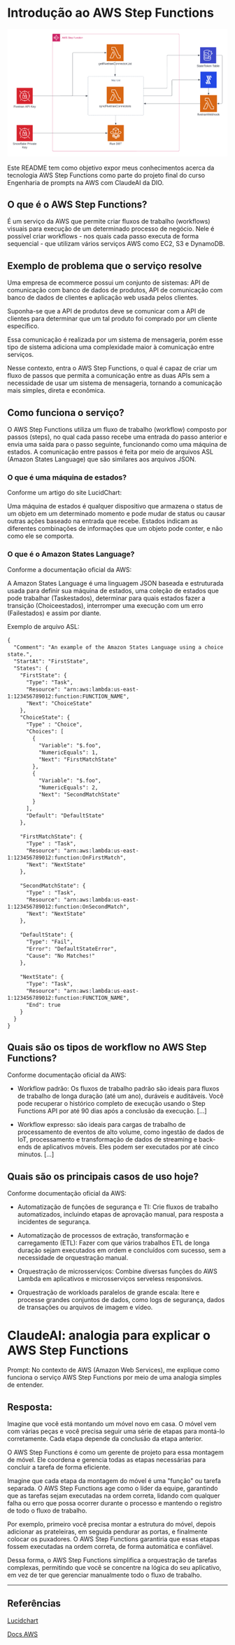 # Introdução ao AWS Step Functions

![step_functions](step_functions.png)

Este README tem como objetivo expor meus conhecimentos acerca da tecnologia AWS Step Functions como parte do projeto final do curso Engenharia de prompts na AWS com ClaudeAI da DIO. 

## O que é o AWS Step Functions?

É um serviço da AWS que permite criar fluxos de trabalho (workflows) visuais para execução de um determinado processo de negócio. Nele é possível criar workflows - nos quais cada passo executa de forma sequencial - que utilizam vários serviços AWS como EC2, S3 e DynamoDB.

## Exemplo de problema que o serviço resolve

Uma empresa de ecommerce possui um conjunto de sistemas: API de comunicação com banco de dados de produtos, API de comunicação com banco de dados de clientes e aplicação web usada pelos clientes. 

Suponha-se que a API de produtos deve se comunicar com a API de clientes para determinar que um tal produto foi comprado por um cliente específico. 

Essa comunicação é realizada por um sistema de mensageria, porém esse tipo de sistema adiciona uma complexidade maior à comunicação entre serviços.

Nesse contexto, entra o AWS Step Functions, o qual é capaz de criar um fluxo de passos que permita a comunicação entre as duas APIs sem a necessidade de usar um sistema de mensageria, tornando a comunicação mais simples, direta e econômica.

## Como funciona o serviço?

O AWS Step Functions utiliza um fluxo de trabalho (workflow) composto por passos (steps), no qual cada passo recebe uma entrada do passo anterior e envia uma saída para o passo seguinte, funcionando como uma máquina de estados. A comunicação entre passos é feita por meio de arquivos ASL (Amazon States Language) que são similares aos arquivos JSON.

### O que é uma máquina de estados?

Conforme um artigo do site LucidChart: 

Uma máquina de estados é qualquer dispositivo que armazena o status de um objeto em um determinado momento e pode mudar de status ou causar outras ações baseado na entrada que recebe. Estados indicam as diferentes combinações de informações que um objeto pode conter, e não como ele se comporta.

### O que é o Amazon States Language?

Conforme a documentação oficial da AWS:

A Amazon States Language é uma linguagem JSON baseada e estruturada usada para definir sua máquina de estados, uma coleção de estados que pode trabalhar (Taskestados), determinar para quais estados fazer a transição (Choiceestados), interromper uma execução com um erro (Failestados) e assim por diante.

Exemplo de arquivo ASL:

```
{
  "Comment": "An example of the Amazon States Language using a choice state.",
  "StartAt": "FirstState",
  "States": {
    "FirstState": {
      "Type": "Task",
      "Resource": "arn:aws:lambda:us-east-1:123456789012:function:FUNCTION_NAME",
      "Next": "ChoiceState"
    },
    "ChoiceState": {
      "Type" : "Choice",
      "Choices": [
        {
          "Variable": "$.foo",
          "NumericEquals": 1,
          "Next": "FirstMatchState"
        },
        {
          "Variable": "$.foo",
          "NumericEquals": 2,
          "Next": "SecondMatchState"
        }
      ],
      "Default": "DefaultState"
    },

    "FirstMatchState": {
      "Type" : "Task",
      "Resource": "arn:aws:lambda:us-east-1:123456789012:function:OnFirstMatch",
      "Next": "NextState"
    },

    "SecondMatchState": {
      "Type" : "Task",
      "Resource": "arn:aws:lambda:us-east-1:123456789012:function:OnSecondMatch",
      "Next": "NextState"
    },

    "DefaultState": {
      "Type": "Fail",
      "Error": "DefaultStateError",
      "Cause": "No Matches!"
    },

    "NextState": {
      "Type": "Task",
      "Resource": "arn:aws:lambda:us-east-1:123456789012:function:FUNCTION_NAME",
      "End": true
    }
  }
}
```

## Quais são os tipos de workflow no AWS Step Functions?

Conforme documentação oficial da AWS:

- Workflow padrão: Os fluxos de trabalho padrão são ideais para fluxos de trabalho de longa duração (até um ano), duráveis e auditáveis. Você pode recuperar o histórico completo de execução usando o Step Functions API por até 90 dias após a conclusão da execução. [...]

- Workflow expresso: são ideais para cargas de trabalho de processamento de eventos de alto volume, como ingestão de dados de IoT, processamento e transformação de dados de streaming e back-ends de aplicativos móveis. Eles podem ser executados por até cinco minutos. [...]

## Quais são os principais casos de uso hoje?

Conforme documentação oficial da AWS:

- Automatização de funções de segurança e TI: Crie fluxos de trabalho automatizados, incluindo etapas de aprovação manual, para resposta a incidentes de segurança.

- Automatização de processos de extração, transformação e carregamento (ETL): Fazer com que vários trabalhos ETL de longa duração sejam executados em ordem e concluídos com sucesso, sem a necessidade de orquestração manual.

- Orquestração de microsserviços: Combine diversas funções do AWS Lambda em aplicativos e microsserviços serveless responsivos.

- Orquestração de workloads paralelos de grande escala: Itere e processe grandes conjuntos de dados, como logs de segurança, dados de transações ou arquivos de imagem e vídeo.

# ClaudeAI: analogia para explicar o AWS Step Functions

Prompt: No contexto de AWS (Amazon Web Services), me explique como funciona o serviço AWS Step Functions por meio de uma analogia simples de entender.

Resposta: 
---
Imagine que você está montando um móvel novo em casa. O móvel vem com várias peças e você precisa seguir uma série de etapas para montá-lo corretamente. Cada etapa depende da conclusão da etapa anterior.

O AWS Step Functions é como um gerente de projeto para essa montagem de móvel. Ele coordena e gerencia todas as etapas necessárias para concluir a tarefa de forma eficiente.

Imagine que cada etapa da montagem do móvel é uma "função" ou tarefa separada. O AWS Step Functions age como o líder da equipe, garantindo que as tarefas sejam executadas na ordem correta, lidando com qualquer falha ou erro que possa ocorrer durante o processo e mantendo o registro de todo o fluxo de trabalho.

Por exemplo, primeiro você precisa montar a estrutura do móvel, depois adicionar as prateleiras, em seguida pendurar as portas, e finalmente colocar os puxadores. O AWS Step Functions garantiria que essas etapas fossem executadas na ordem correta, de forma automática e confiável.

Dessa forma, o AWS Step Functions simplifica a orquestração de tarefas complexas, permitindo que você se concentre na lógica do seu aplicativo, em vez de ter que gerenciar manualmente todo o fluxo de trabalho.

---

## Referências

[Lucidchart](www.lucidchart.com)

[Docs AWS](https://docs.aws.amazon.com/pt_br/)